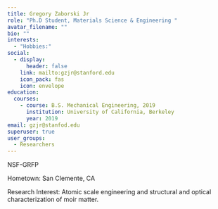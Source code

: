 ```yaml
---
title: Gregory Zaborski Jr
role: "Ph.D Student, Materials Science & Engineering "
avatar_filename: ""
bio: ""
interests:
  - "Hobbies:"
social:
  - display:
      header: false
    link: mailto:gzjr@stanford.edu
    icon_pack: fas
    icon: envelope
education:
  courses:
    - course: B.S. Mechanical Engineering, 2019
      institution: University of California, Berkeley
      year: 2019
email: gzjr@stanfod.edu
superuser: true
user_groups:
  - Researchers
---
```

N﻿SF-GRFP

H﻿ometown: San Clemente, CA

R﻿esearch Interest: Atomic scale engineering and structural and optical characterization of moir matter.
